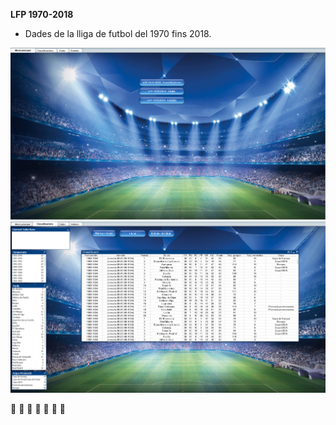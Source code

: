 <B>LFP 1970-2018</B>

* Dades de la lliga de futbol del 1970 fins 2018.

![](images/LFP_1970-2018_1.PNG)
![](images/LFP_1970-2018_2.PNG)

:construction: :construction: :construction: :eyes: :construction: :construction: :construction:
